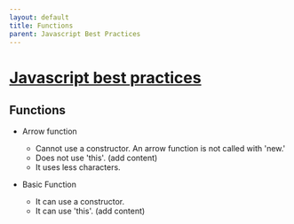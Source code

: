 ```yaml
---
layout: default
title: Functions
parent: Javascript Best Practices
---
```

# [Javascript best practices](./Contents.md)
## Functions 

* Arrow function
  * Cannot use a constructor. An arrow function is not called with 'new.'
  * Does not use 'this'. (add content)
  * It uses less characters.

* Basic Function
  * It can use a constructor.
  * It can use 'this'. (add content)
